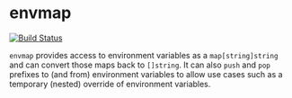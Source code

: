 # envmap

[![Build Status](https://travis-ci.org/yawn/envmap.svg)](https://travis-ci.org/yawn/envmap)

`envmap` provides access to environment variables as a `map[string]string` and
can convert those maps back to `[]string`. It can also `push` and `pop` prefixes
to (and from) environment variables to allow use cases such as a temporary (nested)
override of environment variables.
